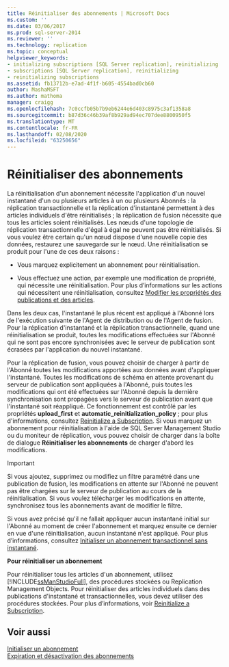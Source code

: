 ```yaml
---
title: Réinitialiser des abonnements | Microsoft Docs
ms.custom: ''
ms.date: 03/06/2017
ms.prod: sql-server-2014
ms.reviewer: ''
ms.technology: replication
ms.topic: conceptual
helpviewer_keywords:
- initializing subscriptions [SQL Server replication], reinitializing
- subscriptions [SQL Server replication], reinitializing
- reinitializing subscriptions
ms.assetid: fb13712b-e7ad-4f1f-b605-4554bad0cb60
author: MashaMSFT
ms.author: mathoma
manager: craigg
ms.openlocfilehash: 7c0ccfb05b7b9eb6244e6d403c8975c3af1358a8
ms.sourcegitcommit: b87d36c46b39af8b929ad94ec707dee8800950f5
ms.translationtype: MT
ms.contentlocale: fr-FR
ms.lasthandoff: 02/08/2020
ms.locfileid: "63250656"
---
```

# <a name="reinitialize-subscriptions"></a>Réinitialiser des abonnements
  La réinitialisation d'un abonnement nécessite l'application d'un nouvel instantané d'un ou plusieurs articles à un ou plusieurs Abonnés : la réplication transactionnelle et la réplication d'instantané permettent à des articles individuels d'être réinitialisés ; la réplication de fusion nécessite que tous les articles soient réinitialisés. Les nœuds d'une topologie de réplication transactionnelle d'égal à égal ne peuvent pas être réinitialisés. Si vous voulez être certain qu'un nœud dispose d'une nouvelle copie des données, restaurez une sauvegarde sur le nœud. Une réinitialisation se produit pour l'une de ces deux raisons :  
  
-   Vous marquez explicitement un abonnement pour réinitialisation.  
  
-   Vous effectuez une action, par exemple une modification de propriété, qui nécessite une réinitialisation. Pour plus d’informations sur les actions qui nécessitent une réinitialisation, consultez [Modifier les propriétés des publications et des articles](publish/change-publication-and-article-properties.md).  
  
 Dans les deux cas, l'instantané le plus récent est appliqué à l'Abonné lors de l'exécution suivante de l'Agent de distribution ou de l'Agent de fusion. Pour la réplication d'instantané et la réplication transactionnelle, quand une réinitialisation se produit, toutes les modifications effectuées sur l'Abonné qui ne sont pas encore synchronisées avec le serveur de publication sont écrasées par l'application du nouvel instantané.  
  
 Pour la réplication de fusion, vous pouvez choisir de charger à partir de l'Abonné toutes les modifications apportées aux données avant d'appliquer l'instantané. Toutes les modifications de schéma en attente provenant du serveur de publication sont appliquées à l'Abonné, puis toutes les modifications qui ont été effectuées sur l'Abonné depuis la dernière synchronisation sont propagées vers le serveur de publication avant que l'instantané soit réappliqué. Ce fonctionnement est contrôlé par les propriétés **upload_first** et **automatic_reinitialization_policy** ; pour plus d'informations, consultez [Reinitialize a Subscription](reinitialize-a-subscription.md). Si vous marquez un abonnement pour réinitialisation à l'aide de SQL Server Management Studio ou du moniteur de réplication, vous pouvez choisir de charger dans la boîte de dialogue **Réinitialiser les abonnements** de charger d'abord les modifications.  
  
> [!IMPORTANT]  
>  Si vous ajoutez, supprimez ou modifiez un filtre paramétré dans une publication de fusion, les modifications en attente sur l'Abonné ne peuvent pas être chargées sur le serveur de publication au cours de la réinitialisation. Si vous voulez télécharger les modifications en attente, synchronisez tous les abonnements avant de modifier le filtre.  
  
 Si vous avez précisé qu'il ne fallait appliquer aucun instantané initial sur l'Abonné au moment de créer l'abonnement et marquez ensuite ce dernier en vue d'une réinitialisation, aucun instantané n'est appliqué. Pour plus d’informations, consultez [Initialiser un abonnement transactionnel sans instantané](initialize-a-transactional-subscription-without-a-snapshot.md).  
  
 **Pour réinitialiser un abonnement**  
  
 Pour réinitialiser tous les articles d'un abonnement, utilisez [!INCLUDE[ssManStudioFull](../../includes/ssmanstudiofull-md.md)], des procédures stockées ou Replication Management Objects. Pour réinitialiser des articles individuels dans des publications d'instantané et transactionnelles, vous devez utiliser des procédures stockées. Pour plus d’informations, voir [Reinitialize a Subscription](reinitialize-a-subscription.md).  
  
## <a name="see-also"></a>Voir aussi  
 [Initialiser un abonnement](initialize-a-subscription.md)   
 [Expiration et désactivation des abonnements](subscription-expiration-and-deactivation.md)  
  
  
